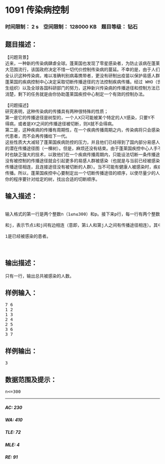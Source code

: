 # 1091 传染病控制   
### 时间限制： 2 s&nbsp;&nbsp;&nbsp;&nbsp;空间限制： 128000 KB&nbsp;&nbsp;&nbsp;&nbsp;题目等级： 钻石  
## 题目描述：  

<pre>
【问题背景】
近来，一种新的传染病肆虐全球。蓬莱国也发现了零星感染者，为防止该病在蓬莱国
大范围流行，该国政府决定不惜一切代价控制传染病的蔓延。不幸的是，由于人们尚未完
全认识这种传染病，难以准确判别病毒携带者，更没有研制出疫苗以保护易感人群。于是，
蓬莱国的疾病控制中心决定采取切断传播途径的方法控制疾病传播。经过 WHO（世界卫
生组织）以及全球各国科研部门的努力，这种新兴传染病的传播途径和控制方法已经研究
消楚，剩下的任务就是由你协助蓬莱国疾控中心制定一个有效的控制办法。
 
【问题描述】
研究表明，这种传染病的传播具有两种很特殊的性质；
第一是它的传播途径是树型的，一个人X只可能被某个特定的人Y感染，只要Y不
得病，或者是XY之间的传播途径被切断，则X就不会得病。
第二是，这种疾病的传播有周期性，在一个疾病传播周期之内，传染病将只会感染一
代患者，而不会再传播给下一代。
这些性质大大减轻了蓬莱国疾病防控的压力，并且他们已经得到了国内部分易感人群
的潜在传播途径图（一棵树）。但是，麻烦还没有结束。由于蓬莱国疾控中心人手不够，同
时也缺乏强大的技术，以致他们在一个疾病传播周期内，只能设法切断一条传播途径，而
没有被控制的传播途径就会引起更多的易感人群被感染（也就是与当前已经被感染的人有
传播途径相连，且连接途径没有被切断的人群）。当不可能有健康人被感染时，疾病就中止
传播。所以，蓬莱国疾控中心要制定出一个切断传播途径的顺序，以使尽量少的人被感染。
你的程序要针对给定的树，找出合适的切断顺序。
</pre>
  
  
## 输入描述：  

<pre>
 
输入格式的第一行是两个整数n（1≤n≤300）和p。接下来p行，每一行有两个整数i
 
和j，表示节点i和j间有边相连（意即，第i人和第j人之间有传播途径相连）。其中节点
 
1是已经被感染的患者。
  

</pre>
  
  
## 输出描述：  

<pre>
只有一行，输出总共被感染的人数。
</pre>
  
  
## 样例输入：  

<pre>
7 6
1 2
1 3
2 4
2 5
3 6
3 7
</pre>
  
  
## 样例输出：  

<pre>
3
</pre>
  
  
## 数据范围及提示：  

<pre>
n<=300
</pre>
  
  
***  

##### AC: 230  
##### WA: 410  
##### TLE: 72  
##### MLE: 4  
##### RE: 91  
